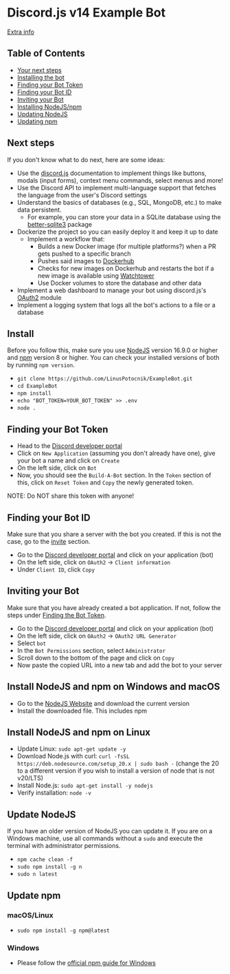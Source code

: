 # Discord.js v14 Example Bot

[Extra info](https://github.com/LinusPotocnik/ExampleBot/releases/latest)

## Table of Contents

- [Your next steps](#next-steps)
- [Installing the bot](#install)
- [Finding your Bot Token](#finding-your-bot-token)
- [Finding your Bot ID](#finding-your-bot-id)
- [Inviting your Bot](#inviting-your-bot)
- [Installing NodeJS/npm](#install-nodejs-and-npm-on-windows-and-macos)
- [Updating NodeJS](#update-nodejs)
- [Updating npm](#update-npm)

## Next steps

If you don't know what to do next, here are some ideas:

- Use the [discord.js](https://discord.js.org/#/) documentation to implement things like buttons, modals (input forms), context menu commands, select menus and more!
- Use the Discord API to implement multi-language support that fetches the language from the user's Discord settings
- Understand the basics of databases (e.g., SQL, MongoDB, etc.) to make data persistent.
  - For example, you can store your data in a SQLite database using the [better-sqlite3](https://www.npmjs.com/package/better-sqlite3) package
- Dockerize the project so you can easily deploy it and keep it up to date
  - Implement a workflow that:
    - Builds a new Docker image (for multiple platforms?) when a PR gets pushed to a specific branch
    - Pushes said images to [Dockerhub](https://hub.docker.com)
    - Checks for new images on Dockerhub and restarts the bot if a new image is available using [Watchtower](https://containrrr.dev/watchtower/)
    - Use Docker volumes to store the database and other data
- Implement a web dashboard to manage your bot using discord.js's [OAuth2](https://discordjs.guide/oauth2/#oauth2) module
- Implement a logging system that logs all the bot's actions to a file or a database

## Install

Before you follow this, make sure you use [NodeJS](#install-nodejs-and-npm-on-windows-and-macos) version 16.9.0 or higher and [npm](#install-nodejs-and-npm-on-windows-and-macos) version 8 or higher. You can check your installed versions of both by running `npm version`.

- `git clone https://github.com/LinusPotocnik/ExampleBot.git`
- `cd ExampleBot`
- `npm install`
- `echo "BOT_TOKEN=YOUR_BOT_TOKEN" >> .env`
- `node .`

## Finding your Bot Token

- Head to the [Discord developer portal](https://discord.com/developers/applications)
- Click on `New Application` (assuming you don't already have one), give your bot a name and click on `Create`
- On the left side, click on `Bot`
- Now, you should see the `Build-A-Bot` section. In the `Token` section of this, click on `Reset Token` and `Copy` the newly generated token.

NOTE: Do NOT share this token with anyone!

## Finding your Bot ID

Make sure that you share a server with the bot you created. If this is not the case, go to the [invite](#inviting-your-bot) section.

- Go to the [Discord developer portal](https://discord.com/developers/applications) and click on your application (bot)
- On the left side, click on `OAuth2` -> `Client information`
- Under `Client ID`, click `Copy`

## Inviting your Bot

Make sure that you have already created a bot application. If not, follow the steps under [Finding the Bot Token](#finding-your-bot-token).

- Go to the [Discord developer portal](https://discord.com/developers/applications) and click on your application (bot)
- On the left side, click on `OAuth2` -> `OAuth2 URL Generator`
- Select `bot`
- In the `Bot Permissions` section, select `Administrator`
- Scroll down to the bottom of the page and click on `Copy`
- Now paste the copied URL into a new tab and add the bot to your server

## Install NodeJS and npm on Windows and macOS

- Go to the [NodeJS Website](https://nodejs.org/en/) and download the current version
- Install the downloaded file. This includes npm

## Install NodeJS and npm on Linux

- Update Linux:
  `sudo apt-get update -y`
- Download Node.js with curl:
  `curl -fsSL https://deb.nodesource.com/setup_20.x | sudo bash -`
  (change the 20 to a different version if you wish to install a version of node that is not v20/LTS)
- Install Node.js:
  `sudo apt-get install -y nodejs`
- Verify installation:
  `node -v`

## Update NodeJS

If you have an older version of NodeJS you can update it. If you are on a Windows machine, use all commands without a `sudo` and execute the terminal with administrator permissions.

- `npm cache clean -f`
- `sudo npm install -g n`
- `sudo n latest`

## Update npm

### macOS/Linux

- `sudo npm install -g npm@latest`

### Windows

- Please follow the [official npm guide for Windows](https://docs.npmjs.com/try-the-latest-stable-version-of-npm#upgrading-on-windows)

